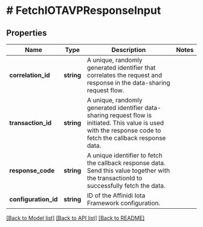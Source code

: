 # # FetchIOTAVPResponseInput

## Properties

Name | Type | Description | Notes
------------ | ------------- | ------------- | -------------
**correlation_id** | **string** | A unique, randomly generated identifier that correlates the request and response in the data-sharing request flow. |
**transaction_id** | **string** | A unique, randomly generated identifier data-sharing request flow is initiated. This value is used with the response code to fetch the callback response data. |
**response_code** | **string** | A unique identifier to fetch the callback response data. Send this value together with the transactionId to successfully fetch the data. |
**configuration_id** | **string** | ID of the Affinidi Iota Framework configuration. |

[[Back to Model list]](../../README.md#models) [[Back to API list]](../../README.md#endpoints) [[Back to README]](../../README.md)
